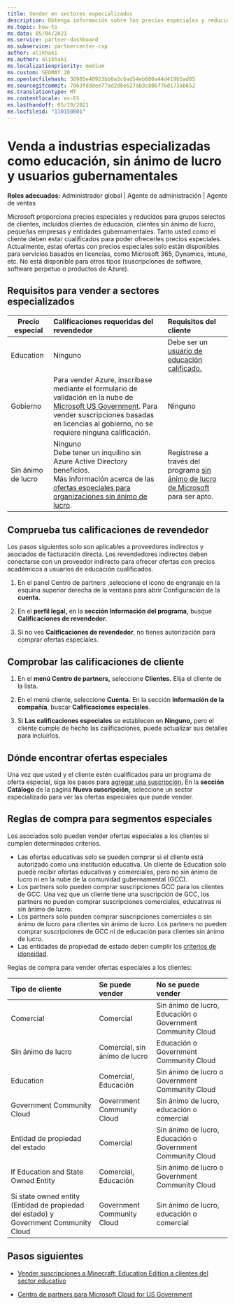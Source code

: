```yaml
---
title: Vender en sectores especializados
description: Obtenga información sobre los precios especiales y reducidos de Microsoft para determinados grupos de clientes, incluidos los clientes de educación, los sin ánimo de lucro y los usuarios gubernamentales.
ms.topic: how-to
ms.date: 05/04/2021
ms.service: partner-dashboard
ms.subservice: partnercenter-csp
author: alikhaki
ms.author: alikhaki
ms.localizationpriority: medium
ms.custom: SEOMAY.20
ms.openlocfilehash: 38985e48923bb0a3c6ad54eb600a44d419b5ad85
ms.sourcegitcommit: 7063fdddee77ad2d8e627ab3c806f76d173ab652
ms.translationtype: MT
ms.contentlocale: es-ES
ms.lasthandoff: 05/19/2021
ms.locfileid: "110150801"
---
```

# <a name="sell-to-specialized-industries-like-education-non-profit-and-government-users"></a>Venda a industrias especializadas como educación, sin ánimo de lucro y usuarios gubernamentales

**Roles adecuados:** Administrador global | Agente de administración | Agente de ventas

Microsoft proporciona precios especiales y reducidos para grupos selectos de clientes, incluidos clientes de educación, clientes sin ánimo de lucro, pequeñas empresas y entidades gubernamentales. Tanto usted como el cliente deben estar cualificados para poder ofrecerles precios especiales. Actualmente, estas ofertas  con precios especiales solo están disponibles para servicios basados en licencias, como Microsoft 365, Dynamics, Intune, etc. No está disponible para otros tipos (suscripciones de software, software perpetuo o productos de Azure).

## <a name="requirements-to-sell-to-specialized-industries"></a>Requisitos para vender a sectores especializados

|**Precio especial**   |**Calificaciones requeridas del revendedor**   |**Requisitos del cliente**   |
|----------------------------|:---------------------------------|:------------------------------------------|
|Education   |Ninguno   | Debe ser un [usuario de educación calificado.](https://www.microsoftvolumelicensing.com/DocumentSearch.aspx?Mode=3&DocumentTypeId=7)   |
|Gobierno   |Para vender Azure, inscríbase mediante el formulario de validación en la nube de [Microsoft US Government](https://azuregov.microsoft.com/csp). Para vender suscripciones basadas en licencias al gobierno, no se requiere ninguna calificación.|   Ninguno|
|Sin ánimo de lucro  |Ninguno<br/> Debe tener un inquilino sin Azure Active Directory beneficios.<br/> Más información acerca de las [ofertas especiales para organizaciones sin ánimo de lucro](https://assetsprod.microsoft.com/mpn/nonprofit-skus-in-csp-faq.pdf).   |Regístrese a través del programa [sin ánimo de lucro de Microsoft](https://nonprofit.microsoft.com/#/register) para ser apto.   |

## <a name="check-your-reseller-qualifications"></a>Comprueba tus calificaciones de revendedor

Los pasos siguientes solo son aplicables a proveedores indirectos y asociados de facturación directa. Los revendedores indirectos deben conectarse con un proveedor indirecto para ofrecer ofertas con precios académicos a usuarios de educación cualificados.

1. En el panel Centro de partners [,](https://partner.microsoft.com/dashboard)seleccione el icono de engranaje en la esquina superior derecha de la ventana para abrir Configuración de la **cuenta.**

2. En el **perfil legal,** en la **sección Información del programa,** busque **Calificaciones de revendedor.**

3. Si no ves **Calificaciones de revendedor**, no tienes autorización para comprar ofertas especiales.

## <a name="check-the-customer-qualifications"></a>Comprobar las calificaciones de cliente

1. En el **menú Centro de partners,** seleccione **Clientes.** Elija el cliente de la lista.

2. En el menú cliente, seleccione **Cuenta.** En la sección **Información de la compañía**, buscar **Calificaciones especiales**.

3. Si **Las calificaciones especiales** se establecen en **Ninguno,** pero el  cliente cumple de hecho las calificaciones, puede actualizar sus detalles para incluirlos.

## <a name="where-to-find-special-offers"></a>Dónde encontrar ofertas especiales

Una vez que usted y el cliente estén cualificados para un programa de oferta especial, siga los pasos para [agregar una suscripción.](create-a-new-subscription.md) En la **sección Catálogo** de la página **Nueva suscripción,** seleccione un sector especializado para ver las ofertas especiales que puede vender.

## <a name="purchase-rules-for-special-segments"></a>Reglas de compra para segmentos especiales

Los asociados solo pueden vender ofertas especiales a los clientes si cumplen determinados criterios. 

- Las ofertas educativas solo se pueden comprar si el cliente está autorizado como una institución educativa. Un cliente de Education solo puede recibir ofertas educativas y comerciales, pero no sin ánimo de lucro ni en la nube de la comunidad gubernamental (GCC).
- Los partners solo pueden comprar suscripciones GCC para los clientes de GCC. Una vez que un cliente tiene una suscripción de GCC, los partners no pueden comprar suscripciones comerciales, educativas ni sin ánimo de lucro.
- Los partners solo pueden comprar suscripciones comerciales o sin ánimo de lucro para clientes sin ánimo de lucro. Los partners no pueden comprar suscripciones de GCC ni de educación para clientes sin ánimo de lucro.
- Las entidades de propiedad de estado deben cumplir los [criterios de idoneidad](https://www.microsoft.com/legal/compliance/anticorruption/criteria).

Reglas de compra para vender ofertas especiales a los clientes:

|**Tipo de cliente**   |**Se puede vender**   |**No se puede vender**   |
|:----------------------------|:---------------------------------|:------------------------------------------|
| Comercial |Comercial | Sin ánimo de lucro, Educación o Government Community Cloud |
| Sin ánimo de lucro |Comercial, sin ánimo de lucro | Educación o Government Community Cloud |
| Education |Comercial, Educación | Sin ánimo de lucro o Government Community Cloud |
| Government Community Cloud |Government Community Cloud | Sin ánimo de lucro, educación o comercial |
| Entidad de propiedad del estado  | Comercial  | Sin ánimo de lucro, Educación o Government Community Cloud  |
| If Education and State Owned Entity | Comercial, Educación | Sin ánimo de lucro o Government Community Cloud |
| Si state owned entity (Entidad de propiedad del estado) y Government Community Cloud | Government Community Cloud | Sin ánimo de lucro, educación o comercial |

## <a name="next-steps"></a>Pasos siguientes

- [Vender suscripciones a Minecraft: Education Edition a clientes del sector educativo](minecraft-subscriptions.md)

- [Centro de partners para Microsoft Cloud for US Government](partner-center-for-microsoft-us-govt-cloud.md)
